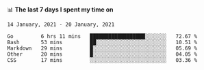 <!--
### Hi there 👋

- 🤔 I was learning formal verification with Coq formally, but want to **build things** now.
- 😬 I am broadly interested in **computer systems** and **programming languages** (just a beginner 🥺).
- 🤩 (I hope I can) code for fun!

<img src="https://github-readme-stats.vercel.app/api?username=xxchan&show_icons=true&icon_color=0366d6&text_color=24292e&bg_color=ffffff&hide_title=true" />

---
-->


📊 **The last 7 days I spent my time on** 

<!--START_SECTION:waka-->
```text
14 January, 2021 - 20 January, 2021

Go         6 hrs 11 mins   ██████████████████░░░░░░░   72.67 % 
Bash       53 mins         ██░░░░░░░░░░░░░░░░░░░░░░░   10.51 % 
Markdown   29 mins         █░░░░░░░░░░░░░░░░░░░░░░░░   05.69 % 
Other      20 mins         █░░░░░░░░░░░░░░░░░░░░░░░░   04.05 % 
CSS        17 mins         ░░░░░░░░░░░░░░░░░░░░░░░░░   03.36 %
```
<!--END_SECTION:waka-->

<!--
**xxchan/xxchan** is a ✨ _special_ ✨ repository because its `README.md` (this file) appears on your GitHub profile.

Here are some ideas to get you started:

- 🔭 I’m currently working on ...
- 🌱 I’m currently learning ...
- 👯 I’m looking to collaborate on ...
- 🤔 I’m looking for help with ...
- 💬 Ask me about ...
- 📫 How to reach me: ...
- 😄 Pronouns: ...
- ⚡ Fun fact: ...
-->
